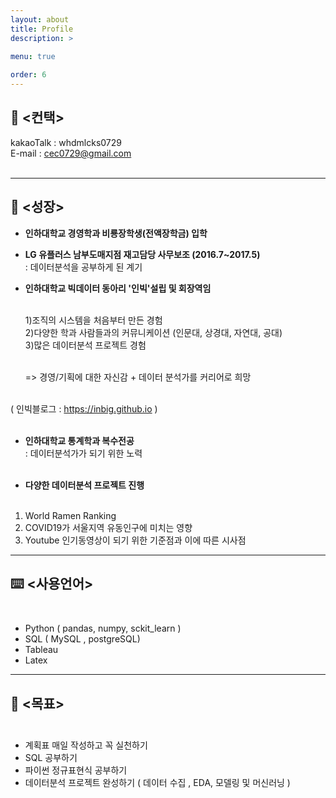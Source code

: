 ```yaml
---
layout: about
title: Profile
description: >
  
menu: true

order: 6
---
```


## 📱 <컨택> 

kakaoTalk : whdmlcks0729 <br>
E-mail : cec0729@gmail.com <br><br>

---

##  🧰 <성장> 

 - **인하대학교 경영학과 비룡장학생(전액장학금) 입학** <br>

 - **LG 유플러스 남부도매지점 재고담당 사무보조 (2016.7~2017.5)**  <br>
   : 데이터분석을 공부하게 된 계기  <br>
   
 - **인하대학교 빅데이터 동아리 '인빅'설립 및 회장역임** <br><br>
 
   1)조직의 시스템을 처음부터 만든 경험  <br>
   2)다양한 학과 사람들과의 커뮤니케이션 (인문대, 상경대, 자연대, 공대) <br>
   3)많은 데이터분석 프로젝트 경험 <br><br>
     
     => 경영/기획에 대한 자신감 + 데이터 분석가를 커리어로 희망 <br><br>
  
  ( 인빅블로그 : https://inbig.github.io )  <br><br>
 
  - **인하대학교 통계학과 복수전공** <br>
  : 데이터분석가가 되기 위한 노력 <br><br>
  
  - **다양한 데이터분석 프로젝트 진행** <br><br>
  1) World Ramen Ranking <br>
  2) COVID19가 서울지역 유동인구에 미치는 영향 <br>
  3) Youtube 인기동영상이 되기 위한 기준점과 이에 따른 시사점 <br>

---

## ⌨️ <사용언어> <br><br> 

- Python ( pandas, numpy, sckit_learn ) <br>
- SQL ( MySQL , postgreSQL) <br>
- Tableau  <br>
- Latex  <br>

---

##  📆 <목표> <br><br>

- 계획표 매일 작성하고 꼭 실천하기 <br>
- SQL 공부하기 <br>
- 파이썬 정규표현식 공부하기 <br> 
- 데이터분석 프로젝트 완성하기 ( 데이터 수집 , EDA, 모델링 및 머신러닝 ) <br>

